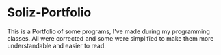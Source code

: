 # Soliz-Portfolio

This is a Portfolio of some programs, I've made during my programming classes. All were corrected and some were simplified to make them more understandable and easier to read.
